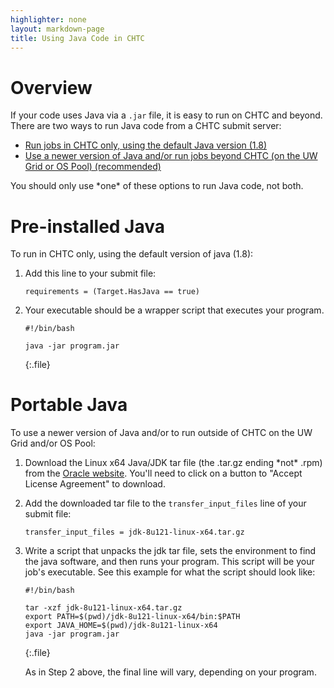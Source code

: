 ```yaml
---
highlighter: none
layout: markdown-page
title: Using Java Code in CHTC
---
```


Overview
========

If your code uses Java via a `.jar` file, it is easy to run on CHTC and
beyond. There are two ways to run Java code from a CHTC submit server:

-   [Run jobs in CHTC only, using the default Java version
    (1.8)](#default)
-   [Use a newer version of Java and/or run jobs beyond CHTC (on the UW
    Grid or OS Pool) (recommended)](#portable)

You should only use \*one\* of these options to run Java code, not both.

<a name="default"></a>

Pre-installed Java
==================

To run in CHTC only, using the default version of java (1.8):

1.  Add this line to your submit file:

    ``` {.sub}
    requirements = (Target.HasJava == true) 
    ```

2.  Your executable should be a wrapper script that executes your
    program.

    ``` 
    #!/bin/bash

    java -jar program.jar
    ```
    {:.file}


<a name="portable"></a>

Portable Java
=============

To use a newer version of Java and/or to run outside of CHTC on the UW
Grid and/or OS Pool:

1. Download the Linux x64 Java/JDK tar file (the .tar.gz ending \*not\*
.rpm) from the [Oracle
website](http://www.oracle.com/technetwork/java/javase/downloads/index.html).
You\'ll need to click on a button to \"Accept License Agreement\" to
download.

2. Add the downloaded tar file to the `transfer_input_files` line of your
submit file:

    ``` {.sub}
    transfer_input_files = jdk-8u121-linux-x64.tar.gz
    ```
3. Write a script that unpacks the jdk tar file, sets the environment to
find the java software, and then runs your program. This script will be
your job\'s executable. See this example for what the script should look
like:

    ``` 
    #!/bin/bash

    tar -xzf jdk-8u121-linux-x64.tar.gz
    export PATH=$(pwd)/jdk-8u121-linux-x64/bin:$PATH
    export JAVA_HOME=$(pwd)/jdk-8u121-linux-x64
    java -jar program.jar
    ```
    {:.file}

    As in Step 2 above, the final line will vary, depending on your program.
